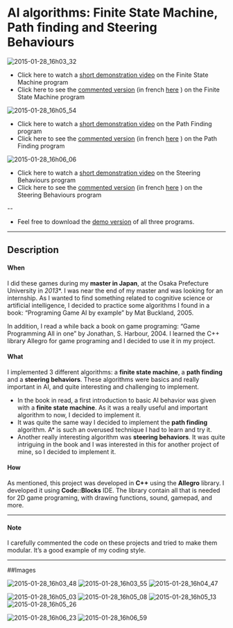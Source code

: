 ﻿# AI algorithms: Finite State Machine, Path finding and Steering Behaviours

![2015-01-28_16h03_32](https://cloud.githubusercontent.com/assets/10437041/5940101/cc09493c-a708-11e4-8a05-9589f2c1432e.png)

*  Click here to watch a [short demonstration video](http://youtu.be/dr_diAp6jOI) on the Finite State Machine program
*  Click here to see the [commented version](http://youtu.be/z-DhOKG285c) (in french [here](http://youtu.be/5bxMzXrEBRg) ) on the Finite State Machine program

![2015-01-28_16h05_54](https://cloud.githubusercontent.com/assets/10437041/5939962/f2476940-a707-11e4-8ab5-ac263955cfeb.png)

*  Click here to watch a [short demonstration video](http://youtu.be/Ym7h2eV33qQ) on the Path Finding program
*  Click here to see the [commented version](http://youtu.be/4orGvXkjvGU) (in french [here](http://youtu.be/_NPyOLyE42o) ) on the Path Finding program

![2015-01-28_16h06_06](https://cloud.githubusercontent.com/assets/10437041/5940216/b392c8b4-a709-11e4-8623-d8885fa9bb4b.png)

*  Click here to watch a [short demonstration video](http://youtu.be/v-tf4Nub6-o) on the Steering Behaviours program
*  Click here to see the [commented version](http://youtu.be/_F-9b9kvZws) (in french [here](http://youtu.be/zuR32JQ47mE) ) on the Steering Behaviours program

--

*  Feel free to download the [demo version](https://github.com/OlivierDeBouclans/2013-AI-Algorithm/raw/master/TryMe-AiAlgorithm.rar) of all three programs.

---

## Description

#### When

I did these games during my **master in Japan**, at the Osaka Prefecture University in *2013**. I was near the end of my master and was looking for an internship. As I wanted to find something related to cognitive science or artificial intelligence, I decided to practice some algorithms I found in a book: “Programing Game AI by example” by Mat Buckland, 2005.

In addition, I read a while back a book on game programing: “Game Programming All in one” by Jonathan, S. Harbour, 2004. I learned the C++ library Allegro for game programing and I decided to use it in my project.

#### What

I implemented 3 different algorithms: a **finite state machine**, a **path finding** and a **steering behaviors**.  These algorithms were basics and really important in AI, and quite interesting and challenging to implement.

* In the book in read, a first introduction to basic AI behavior was given with a **finite state machine**. As it was a really useful and important algorithm to now, I decided to implement it.
* It was quite the same way I decided to implement the **path finding** algorithm. A* is such an overused technique I had to learn and try it. 
* Another really interesting algorithm was **steering behaviors**. It was quite intriguing in the book and I was interested in this for another project of mine, so I decided to implement it. 

#### How

As mentioned, this project was developed in **C++** using the **Allegro** library. I developed it using **Code::Blocks** IDE. The library contain all that is needed for 2D game programing, with drawing functions, sound, gamepad, and more.

---

#### Note

I carefully commented the code on these projects and tried to make them modular. It’s a good example of my coding style.

---

##Images

![2015-01-28_16h03_48](https://cloud.githubusercontent.com/assets/10437041/5940097/c5c0ce38-a708-11e4-83ae-aeebb0a25f14.png)
![2015-01-28_16h03_55](https://cloud.githubusercontent.com/assets/10437041/5940098/c5c14e8a-a708-11e4-90cc-eb65fc8f5ad9.png)
![2015-01-28_16h04_47](https://cloud.githubusercontent.com/assets/10437041/5940099/c5c56b50-a708-11e4-9177-f1d26e4540a3.png)

![2015-01-28_16h05_03](https://cloud.githubusercontent.com/assets/10437041/5939958/f23c620c-a707-11e4-8c11-283f519ab068.png)
![2015-01-28_16h05_08](https://cloud.githubusercontent.com/assets/10437041/5939959/f24181a6-a707-11e4-94e6-e46bdd74ff78.png)
![2015-01-28_16h05_13](https://cloud.githubusercontent.com/assets/10437041/5939960/f24414fc-a707-11e4-8b0c-f6b46085189c.png)
![2015-01-28_16h05_26](https://cloud.githubusercontent.com/assets/10437041/5939961/f24745be-a707-11e4-8b34-1bae9a5377dd.png)

![2015-01-28_16h06_23](https://cloud.githubusercontent.com/assets/10437041/5940217/b395c190-a709-11e4-87c5-538b82457bbc.png)
![2015-01-28_16h06_59](https://cloud.githubusercontent.com/assets/10437041/5940218/b3990e9a-a709-11e4-80cd-96f345c951c5.png)


